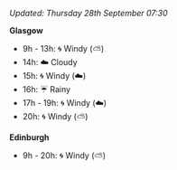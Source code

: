 *Updated: Thursday 28th September 07:30*

**Glasgow**

* 9h - 13h: :cyclone: Windy (:partly_sunny:)
* 14h: :cloud: Cloudy
* 15h: :cyclone: Windy (:cloud:)
* 16h: :umbrella: Rainy
* 17h - 19h: :cyclone: Windy (:cloud:)
* 20h: :cyclone: Windy (:partly_sunny:)

**Edinburgh**

* 9h - 20h: :cyclone: Windy (:partly_sunny:)
